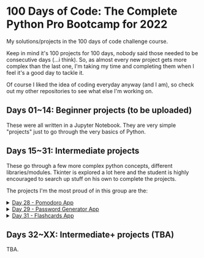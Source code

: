 # 100 Days of Code:  The Complete Python Pro Bootcamp for 2022

My solutions/projects in the 100 days of code challenge course. 

Keep in mind it's 100 projects for 100 days, nobody said those needed to be consecutive days (...i think). 
So, as almost every new project gets more complex than the last one, I'm taking my time and completing them when I feel it's a good day to tackle it.

Of course I liked the idea of coding everyday anyway (and I am), so check out my other repositories to see what else I'm working on.

## Days 01~14: Beginner projects (to be uploaded)

These were all written in a Jupyter Notebook. They are very simple "projects" just to go through the very basics of Python.

## Days 15~31: Intermediate projects

These go through a few more complex python concepts, different libraries/modules.
Tkinter is explored a lot here and the student is highly encouraged to search up stuff on his own to complete the projects.


The projects I'm the most proud of in this group are the:

<details>
<summary><a href="https://github.com/ArielMAJ/100-days-of-code/tree/main/Mini-Projects/Day%2028%20-%20Pomodoro%20App" target="_blank">Day 28 - Pomodoro App</a></summary>

I didn't diverge too much from the proposed by the teacher, but it ended looking quite nice. 
I personalized the buttons and added the functionality of pausing the timer (which isn't proposed by the teacher).

</details>

<details>
<summary><a href="https://github.com/ArielMAJ/100-days-of-code/tree/main/Mini-Projects/Day%2029%20-%20Password%20Generator%20App" target="_blank">Day 29 - Password Generator App</a></summary>

This is my favorite one from the intermediate projects. I was studying SQLite when I did this project and decided to use it to store the passwords.
I ended up going overboard and added a second window in which the user can easily see all passwords/search for specific ones/delete them/copy them to the clipboard.
The original project stores them in txt files and you have to open the file manually to see them. 
Later on "Day 30" the teacher proposes using JSON files to store them and proposes a simple search button, but what I had already done was far better.

</details>


<details>
<summary><a href="https://github.com/ArielMAJ/100-days-of-code/tree/main/Mini-Projects/Day%2031%20-%20Flashcards%20App" target="_blank">Day 31 - Flashcards App</a></summary>

From this project onward I started incorporating a little bit of the knowledge I acquired from CS50P: black and pylint was extensively used and followed, etc. I also changed from tkinter to customtkinter. 

</details>

## Days 32~XX: Intermediate+ projects (TBA)

TBA.
